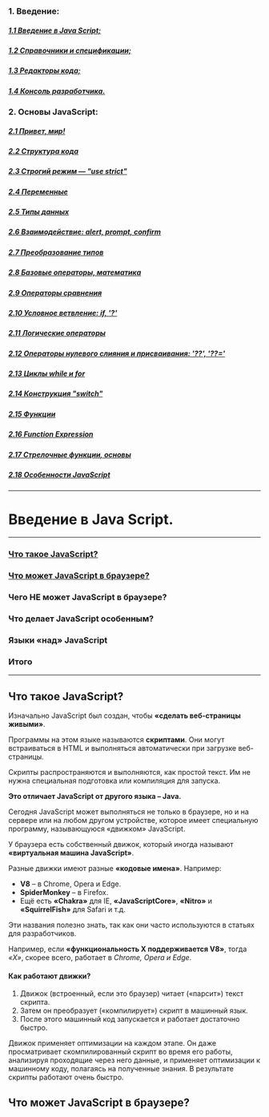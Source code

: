 ### 1. Введение:
##### [1.1 Введение в Java Script;](#введение-в-java-script)
##### [1.2 Справочники и спецификации;]()
##### [1.3 Редакторы кода;]()
##### [1.4 Консоль разработчика.]()

### 2. Основы JavaScript:
##### [2.1 Привет, мир!]()
##### [2.2 Структура кода]()
##### [2.3 Строгий режим — "use strict"]()
##### [2.4 Переменные]()
##### [2.5 Типы данных]()
##### [2.6 Взаимодействие: alert, prompt, confirm]()
##### [2.7 Преобразование типов]()
##### [2.8 Базовые операторы, математика]()
##### [2.9 Операторы сравнения]()
##### [2.10 Условное ветвление: if, '?']()
##### [2.11 Логические операторы]()
##### [2.12 Операторы нулевого слияния и присваивания: '??', '??=']()
##### [2.13 Циклы while и for]()
##### [2.14 Конструкция "switch"]()
##### [2.15 Функции]()
##### [2.16 Function Expression]()
##### [2.17 Стрелочные функции, основы]()
##### [2.18 Особенности JavaScript]()




___

# Введение в Java Script.

---
### [Что такое JavaScript?](#что-такое-javascript)
### [Что может JavaScript в браузере?](#что-может-javascript-в-браузере)
### Чего НЕ может JavaScript в браузере?
### Что делает JavaScript особенным?
### Языки «над» JavaScript
### Итого
---

## Что такое JavaScript?

Изначально JavaScript был создан, чтобы **«сделать веб-страницы живыми»**.

Программы на этом языке называются **скриптами**. Они могут встраиваться в HTML и выполняться автоматически при загрузке веб-страницы.

Скрипты распространяются и выполняются, как простой текст. Им не нужна специальная подготовка или компиляция для запуска.

**Это отличает JavaScript от другого языка – Java.**


Сегодня JavaScript может выполняться не только в браузере, но и на сервере или на любом другом устройстве, которое имеет специальную программу, называющуюся «движком» JavaScript.

У браузера есть собственный движок, который иногда называют **«виртуальная машина JavaScript»**.

Разные движки имеют разные **«кодовые имена»**. Например:

* **V8** – в Chrome, Opera и Edge.
* **SpiderMonkey** – в Firefox.
* Ещё есть **«Chakra»** для IE, **«JavaScriptCore»**, **«Nitro»** и **«SquirrelFish»** для Safari и т.д.

Эти названия полезно знать, так как они часто используются в статьях для разработчиков. 

Например, если **«функциональность X поддерживается V8»**, тогда *«Х»*, скорее всего, работает в *Chrome, Opera и Edge*.

#### Как работают движки?

1. Движок (встроенный, если это браузер) читает («парсит») текст скрипта.
2. Затем он преобразует («компилирует») скрипт в машинный язык.
3. После этого машинный код запускается и работает достаточно быстро.

Движок применяет оптимизации на каждом этапе. Он даже просматривает скомпилированный скрипт во время его работы, анализируя проходящие через него данные, и применяет оптимизации к машинному коду, полагаясь на полученные знания. В результате скрипты работают очень быстро.

## Что может JavaScript в браузере?




